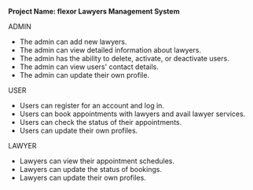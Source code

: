 
**Project Name: flexor Lawyers Management System**

ADMIN
- The admin can add new lawyers.
- The admin can view detailed information about lawyers.
- The admin has the ability to delete, activate, or deactivate users.
- The admin can view users' contact details.
- The admin can update their own profile.

USER
- Users can register for an account and log in.
- Users can book appointments with lawyers and avail lawyer services.
- Users can check the status of their appointments.
- Users can update their own profiles.

LAWYER
- Lawyers can view their appointment schedules.
- Lawyers can update the status of bookings.
- Lawyers can update their own profiles.

